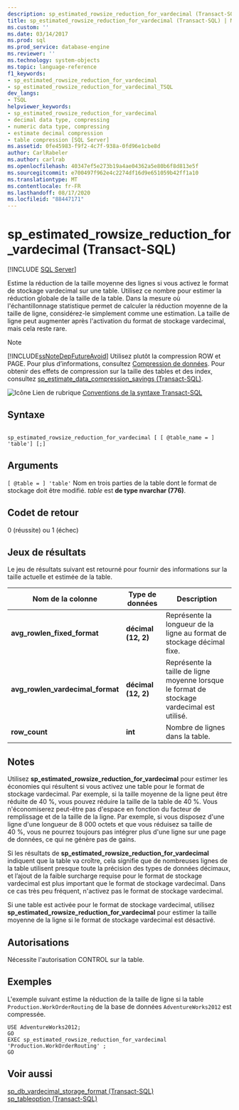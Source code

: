 ```yaml
---
description: sp_estimated_rowsize_reduction_for_vardecimal (Transact-SQL)
title: sp_estimated_rowsize_reduction_for_vardecimal (Transact-SQL) | Microsoft Docs
ms.custom: ''
ms.date: 03/14/2017
ms.prod: sql
ms.prod_service: database-engine
ms.reviewer: ''
ms.technology: system-objects
ms.topic: language-reference
f1_keywords:
- sp_estimated_rowsize_reduction_for_vardecimal
- sp_estimated_rowsize_reduction_for_vardecimal_TSQL
dev_langs:
- TSQL
helpviewer_keywords:
- sp_estimated_rowsize_reduction_for_vardecimal
- decimal data type, compressing
- numeric data type, compressing
- estimate decimal compression
- table compression [SQL Server]
ms.assetid: 0fe45983-f9f2-4c7f-938a-0fd96e1cbe8d
author: CarlRabeler
ms.author: carlrab
ms.openlocfilehash: 40347ef5e273b19a4ae04362a5e80b6f8d813e5f
ms.sourcegitcommit: e700497f962e4c2274df16d9e651059b42ff1a10
ms.translationtype: MT
ms.contentlocale: fr-FR
ms.lasthandoff: 08/17/2020
ms.locfileid: "88447171"
---
```

# <a name="sp_estimated_rowsize_reduction_for_vardecimal-transact-sql"></a>sp_estimated_rowsize_reduction_for_vardecimal (Transact-SQL)
[!INCLUDE [SQL Server](../../includes/applies-to-version/sqlserver.md)]

  Estime la réduction de la taille moyenne des lignes si vous activez le format de stockage vardecimal sur une table. Utilisez ce nombre pour estimer la réduction globale de la taille de la table. Dans la mesure où l'échantillonnage statistique permet de calculer la réduction moyenne de la taille de ligne, considérez-le simplement comme une estimation. La taille de ligne peut augmenter après l'activation du format de stockage vardecimal, mais cela reste rare.  
  
> [!NOTE]  
>  [!INCLUDE[ssNoteDepFutureAvoid](../../includes/ssnotedepfutureavoid-md.md)] Utilisez plutôt la compression ROW et PAGE. Pour plus d’informations, consultez [Compression de données](../../relational-databases/data-compression/data-compression.md). Pour obtenir des effets de compression sur la taille des tables et des index, consultez [sp_estimate_data_compression_savings &#40;Transact-SQL&#41;](../../relational-databases/system-stored-procedures/sp-estimate-data-compression-savings-transact-sql.md).  
  
 ![Icône Lien de rubrique](../../database-engine/configure-windows/media/topic-link.gif "Icône du lien de rubrique") [Conventions de la syntaxe Transact-SQL](../../t-sql/language-elements/transact-sql-syntax-conventions-transact-sql.md)  
  
## <a name="syntax"></a>Syntaxe  
  
```  
  
sp_estimated_rowsize_reduction_for_vardecimal [ [ @table_name = ] 'table'] [;]  
```  
  
## <a name="arguments"></a>Arguments  
`[ @table = ] 'table'` Nom en trois parties de la table dont le format de stockage doit être modifié. *table* est **de type nvarchar (776)**.  
  
## <a name="return-code-values"></a>Codet de retour  
 0 (réussite) ou 1 (échec)  
  
## <a name="result-sets"></a>Jeux de résultats  
 Le jeu de résultats suivant est retourné pour fournir des informations sur la taille actuelle et estimée de la table.  
  
|Nom de la colonne|Type de données|Description|  
|-----------------|---------------|-----------------|  
|**avg_rowlen_fixed_format**|**décimal (12, 2)**|Représente la longueur de la ligne au format de stockage décimal fixe.|  
|**avg_rowlen_vardecimal_format**|**décimal (12, 2)**|Représente la taille de ligne moyenne lorsque le format de stockage vardecimal est utilisé.|  
|**row_count**|**int**|Nombre de lignes dans la table.|  
  
## <a name="remarks"></a>Notes  
 Utilisez **sp_estimated_rowsize_reduction_for_vardecimal** pour estimer les économies qui résultent si vous activez une table pour le format de stockage vardecimal. Par exemple, si la taille moyenne de la ligne peut être réduite de 40 %, vous pouvez réduire la taille de la table de 40 %. Vous n'économiserez peut-être pas d'espace en fonction du facteur de remplissage et de la taille de la ligne. Par exemple, si vous disposez d'une ligne d'une longueur de 8 000 octets et que vous réduisez sa taille de 40 %, vous ne pourrez toujours pas intégrer plus d'une ligne sur une page de données, ce qui ne génère pas de gains.  
  
 Si les résultats de **sp_estimated_rowsize_reduction_for_vardecimal** indiquent que la table va croître, cela signifie que de nombreuses lignes de la table utilisent presque toute la précision des types de données décimaux, et l’ajout de la faible surcharge requise pour le format de stockage vardecimal est plus important que le format de stockage vardecimal. Dans ce cas très peu fréquent, n'activez pas le format de stockage vardecimal.  
  
 Si une table est activée pour le format de stockage vardecimal, utilisez **sp_estimated_rowsize_reduction_for_vardecimal** pour estimer la taille moyenne de la ligne si le format de stockage vardecimal est désactivé.  
  
## <a name="permissions"></a>Autorisations  
 Nécessite l'autorisation CONTROL sur la table.  
  
## <a name="examples"></a>Exemples  
 L'exemple suivant estime la réduction de la taille de ligne si la table `Production.WorkOrderRouting` de la base de données `AdventureWorks2012` est compressée.  
  
```  
USE AdventureWorks2012;  
GO  
EXEC sp_estimated_rowsize_reduction_for_vardecimal 'Production.WorkOrderRouting' ;  
GO  
```  
  
## <a name="see-also"></a>Voir aussi  
 [sp_db_vardecimal_storage_format &#40;Transact-SQL&#41;](../../relational-databases/system-stored-procedures/sp-db-vardecimal-storage-format-transact-sql.md)   
 [sp_tableoption &#40;Transact-SQL&#41;](../../relational-databases/system-stored-procedures/sp-tableoption-transact-sql.md)  
  
  
